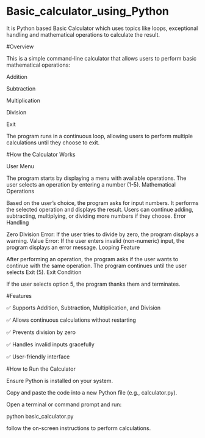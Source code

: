 # Basic_calculator_using_Python
It is Python based Basic Calculator which uses topics like loops, exceptional handling and mathematical operations to calculate the result.

#Overview

This is a simple command-line calculator that allows users to perform basic mathematical operations:

Addition

Subtraction

Multiplication

Division

Exit

The program runs in a continuous loop, allowing users to perform multiple calculations until they choose to exit.

#How the Calculator Works

User Menu

The program starts by displaying a menu with available operations.
The user selects an operation by entering a number (1-5).
Mathematical Operations

Based on the user’s choice, the program asks for input numbers.
It performs the selected operation and displays the result.
Users can continue adding, subtracting, multiplying, or dividing more numbers if they choose.
Error Handling

Zero Division Error: If the user tries to divide by zero, the program displays a warning.
Value Error: If the user enters invalid (non-numeric) input, the program displays an error message.
Looping Feature

After performing an operation, the program asks if the user wants to continue with the same operation.
The program continues until the user selects Exit (5).
Exit Condition

If the user selects option 5, the program thanks them and terminates.

#Features

✅ Supports Addition, Subtraction, Multiplication, and Division

✅ Allows continuous calculations without restarting

✅ Prevents division by zero

✅ Handles invalid inputs gracefully

✅ User-friendly interface

#How to Run the Calculator

Ensure Python is installed on your system.

Copy and paste the code into a new Python file (e.g., calculator.py).

Open a terminal or command prompt and run:

python basic_calculator.py

follow the on-screen instructions to perform calculations.
